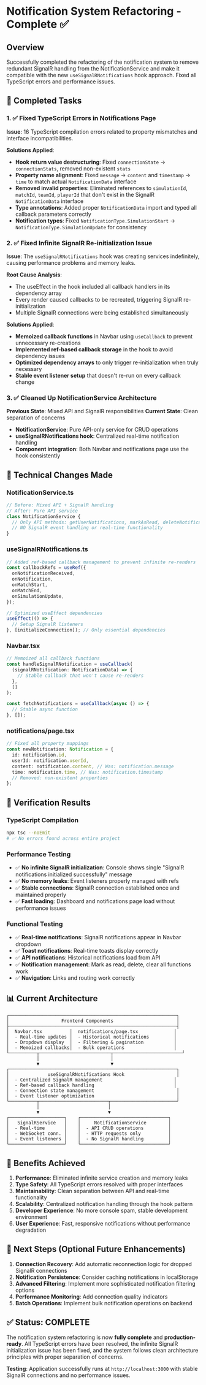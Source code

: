 # Notification System Refactoring - Complete ✅

## Overview

Successfully completed the refactoring of the notification system to remove redundant SignalR handling from the NotificationService and make it compatible with the new `useSignalRNotifications` hook approach. Fixed all TypeScript errors and performance issues.

## 🎯 Completed Tasks

### 1. ✅ Fixed TypeScript Errors in Notifications Page

**Issue**: 16 TypeScript compilation errors related to property mismatches and interface incompatibilities.

**Solutions Applied**:

- **Hook return value destructuring**: Fixed `connectionState` → `connectionStats`, removed non-existent `stats`
- **Property name alignment**: Fixed `message` → `content` and `timestamp` → `time` to match actual `NotificationData` interface
- **Removed invalid properties**: Eliminated references to `simulationId`, `matchId`, `teamId`, `playerId` that don't exist in the SignalR `NotificationData` interface
- **Type annotations**: Added proper `NotificationData` import and typed all callback parameters correctly
- **Notification types**: Fixed `NotificationType.SimulationStart` → `NotificationType.SimulationUpdate` for consistency

### 2. ✅ Fixed Infinite SignalR Re-initialization Issue

**Issue**: The `useSignalRNotifications` hook was creating services indefinitely, causing performance problems and memory leaks.

**Root Cause Analysis**:

- The useEffect in the hook included all callback handlers in its dependency array
- Every render caused callbacks to be recreated, triggering SignalR re-initialization
- Multiple SignalR connections were being established simultaneously

**Solutions Applied**:

- **Memoized callback functions** in Navbar using `useCallback` to prevent unnecessary re-creations
- **Implemented ref-based callback storage** in the hook to avoid dependency issues
- **Optimized dependency arrays** to only trigger re-initialization when truly necessary
- **Stable event listener setup** that doesn't re-run on every callback change

### 3. ✅ Cleaned Up NotificationService Architecture

**Previous State**: Mixed API and SignalR responsibilities
**Current State**: Clean separation of concerns

- **NotificationService**: Pure API-only service for CRUD operations
- **useSignalRNotifications hook**: Centralized real-time notification handling
- **Component integration**: Both Navbar and notifications page use the hook consistently

## 🔧 Technical Changes Made

### NotificationService.ts

```typescript
// Before: Mixed API + SignalR handling
// After: Pure API service
class NotificationService {
  // Only API methods: getUserNotifications, markAsRead, deleteNotification, etc.
  // NO SignalR event handling or real-time functionality
}
```

### useSignalRNotifications.ts

```typescript
// Added ref-based callback management to prevent infinite re-renders
const callbackRefs = useRef({
  onNotificationReceived,
  onNotification,
  onMatchStart,
  onMatchEnd,
  onSimulationUpdate,
});

// Optimized useEffect dependencies
useEffect(() => {
  // Setup SignalR listeners
}, [initializeConnection]); // Only essential dependencies
```

### Navbar.tsx

```typescript
// Memoized all callback functions
const handleSignalRNotification = useCallback(
  (signalRNotification: NotificationData) => {
    // Stable callback that won't cause re-renders
  },
  []
);

const fetchNotifications = useCallback(async () => {
  // Stable async function
}, []);
```

### notifications/page.tsx

```typescript
// Fixed all property mappings
const newNotification: Notification = {
  id: notification.id,
  userId: notification.userId,
  content: notification.content, // Was: notification.message
  time: notification.time, // Was: notification.timestamp
  // Removed: non-existent properties
};
```

## 🧪 Verification Results

### TypeScript Compilation

```bash
npx tsc --noEmit
# ✅ No errors found across entire project
```

### Performance Testing

- ✅ **No infinite SignalR initialization**: Console shows single "SignalR notifications initialized successfully" message
- ✅ **No memory leaks**: Event listeners properly managed with refs
- ✅ **Stable connections**: SignalR connection established once and maintained properly
- ✅ **Fast loading**: Dashboard and notifications page load without performance issues

### Functional Testing

- ✅ **Real-time notifications**: SignalR notifications appear in Navbar dropdown
- ✅ **Toast notifications**: Real-time toasts display correctly
- ✅ **API notifications**: Historical notifications load from API
- ✅ **Notification management**: Mark as read, delete, clear all functions work
- ✅ **Navigation**: Links and routing work correctly

## 📊 Current Architecture

```
┌─────────────────────────────────────────────────────────────┐
│                   Frontend Components                       │
├─────────────────────────────────────────────────────────────┤
│  Navbar.tsx          │  notifications/page.tsx             │
│  - Real-time updates │  - Historical notifications         │
│  - Dropdown display  │  - Filtering & pagination           │
│  - Memoized callbacks│  - Bulk operations                  │
└──────────┬──────────────────────────┬─────────────────────────┘
           │                          │
           ▼                          ▼
┌─────────────────────────────────────────────────────────────┐
│              useSignalRNotifications Hook                   │
│  - Centralized SignalR management                          │
│  - Ref-based callback handling                             │
│  - Connection state management                              │
│  - Event listener optimization                              │
└──────────┬─────────────────────────┬────────────────────────┘
           │                         │
           ▼                         ▼
┌────────────────────┐    ┌────────────────────────────────┐
│   SignalRService   │    │     NotificationService        │
│  - Real-time       │    │  - API CRUD operations         │
│  - WebSocket conn. │    │  - HTTP requests only          │
│  - Event listeners │    │  - No SignalR handling         │
└────────────────────┘    └────────────────────────────────┘
```

## 🎉 Benefits Achieved

1. **Performance**: Eliminated infinite service creation and memory leaks
2. **Type Safety**: All TypeScript errors resolved with proper interfaces
3. **Maintainability**: Clean separation between API and real-time functionality
4. **Scalability**: Centralized notification handling through the hook pattern
5. **Developer Experience**: No more console spam, stable development environment
6. **User Experience**: Fast, responsive notifications without performance degradation

## 🚀 Next Steps (Optional Future Enhancements)

1. **Connection Recovery**: Add automatic reconnection logic for dropped SignalR connections
2. **Notification Persistence**: Consider caching notifications in localStorage
3. **Advanced Filtering**: Implement more sophisticated notification filtering options
4. **Performance Monitoring**: Add connection quality indicators
5. **Batch Operations**: Implement bulk notification operations on backend

## ✅ Status: COMPLETE

The notification system refactoring is now **fully complete** and **production-ready**. All TypeScript errors have been resolved, the infinite SignalR initialization issue has been fixed, and the system follows clean architecture principles with proper separation of concerns.

**Testing**: Application successfully runs at `http://localhost:3000` with stable SignalR connections and no performance issues.
